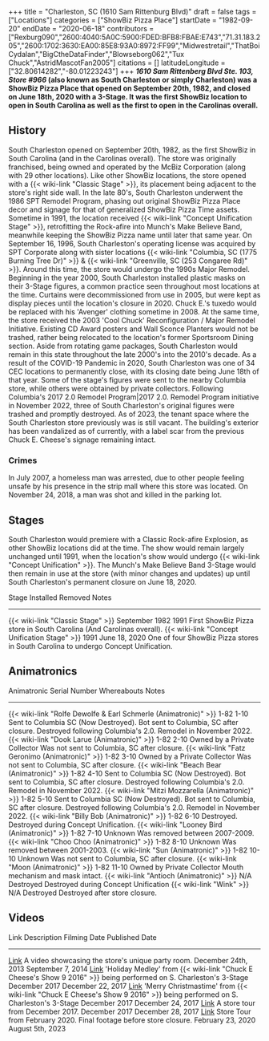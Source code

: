 +++
title = "Charleston, SC (1610 Sam Rittenburg Blvd)"
draft = false
tags = ["Locations"]
categories = ["ShowBiz Pizza Place"]
startDate = "1982-09-20"
endDate = "2020-06-18"
contributors = ["Rexburg090","2600:4040:5A0C:5900:FDED:BFB8:FBAE:E743","71.31.183.205","2600:1702:3630:EA00:85E8:93A0:8972:FF99","Midwestretail","ThatBoiCydalan","BigCtheDataFinder","Blowseborg062","Tux Chuck","AstridMascotFan2005"]
citations = []
latitudeLongitude = ["32.80614282","-80.01223243"]
+++
***1610 Sam Rittenberg Blvd Ste. 103, Store #966* (also known as South Charleston or simply Charleston) was a ShowBiz Pizza Place that opened on September 20th, 1982, and closed on June 18th, 2020 with a 3-Stage. It was the first ShowBiz location to open in South Carolina as well as the first to open in the Carolinas overall.**

## History

South Charleston opened on September 20th, 1982, as the first ShowBiz in South Carolina (and in the Carolinas overall). The store was originally franchised, being owned and operated by the McBiz Corporation (along with 29 other locations). Like other ShowBiz locations, the store opened with a {{< wiki-link "Classic Stage" >}}, its placement being adjacent to the store's right side wall. In the late 80's, South Charleston underwent the 1986 SPT Remodel Program, phasing out original ShowBiz Pizza Place decor and signage for that of generalized ShowBiz Pizza Time assets.
Sometime in 1991, the location received {{< wiki-link "Concept Unification Stage" >}}, retrofitting the Rock-afire into Munch's Make Believe Band, meanwhile keeping the ShowBiz Pizza name until later that same year. On September 16, 1996, South Charleston's operating license was acquired by SPT Corporate along with sister locations {{< wiki-link "Columbia, SC (1775 Burning Tree Dr)" >}} & {{< wiki-link "Greenville, SC (253 Congaree Rd)" >}}. Around this time, the store would undergo the 1990s Major Remodel.
Beginning in the year 2000, South Charleston installed plastic masks on their 3-Stage figures, a common practice seen throughout most locations at the time. Curtains were decommissioned from use in 2005, but were kept as display pieces until the location's closure in 2020. Chuck E.'s tuxedo would be replaced with his 'Avenger' clothing sometime in 2008. At the same time, the store received the 2003 'Cool Chuck' Reconfiguration / Major Remodel Initiative. Existing CD Award posters and Wall Sconce Planters would not be trashed, rather being relocated to the location's former Sportsroom Dining section. Aside from rotating game packages, South Charleston would remain in this state throughout the late 2000's into the 2010's decade.
As a result of the COVID-19 Pandemic in 2020, South Charleston was one of 34 CEC locations to permanently close, with its closing date being June 18th of that year. Some of the stage's figures were sent to the nearby Columbia store, while others were obtained by private collectors. Following Columbia's 2017 2.0 Remodel Program|2017 2.0. Remodel Program initiative in November 2022, three of South Charleston's original figures were trashed and promptly destroyed.
As of 2023, the tenant space where the South Charleston store previously was is still vacant. The building's exterior has been vandalized as of currently, with a label scar from the previous Chuck E. Cheese's signage remaining intact.

### Crimes

In July 2007, a homeless man was arrested, due to other people feeling unsafe by his presence in the strip mall where this store was located. On November 24, 2018, a man was shot and killed in the parking lot.

## Stages

South Charleston would premiere with a Classic Rock-afire Explosion, as other ShowBiz locations did at the time. The show would remain largely unchanged until 1991, when the location's show would undergo {{< wiki-link "Concept Unification" >}}. The Munch's Make Believe Band 3-Stage would then remain in use at the store (with minor changes and updates) up until South Charleston's permanent closure on June 18, 2020.

  Stage                                               Installed        Removed         Notes
  --------------------------------------------------- ---------------- --------------- ------------------------------------------------------------------------------------
  {{< wiki-link "Classic Stage" >}}               September 1982   1991            First ShowBiz Pizza store in South Carolina (And Carolinas overall).
  {{< wiki-link "Concept Unification Stage" >}}   1991             June 18, 2020   One of four ShowBiz Pizza stores in South Carolina to undergo Concept Unification.

## Animatronics

  Animatronic                                                           Serial Number   Whereabouts                            Notes
  --------------------------------------------------------------------- --------------- -------------------------------------- --------------------------------------------------------------------------------------------------------
  {{< wiki-link "Rolfe Dewolfe & Earl Schmerle (Animatronic)" >}}   1-82 1-10       Sent to Columbia SC (Now Destroyed).   Bot sent to Columbia, SC after closure. Destroyed following Columbia's 2.0. Remodel in November 2022.
  {{< wiki-link "Dook Larue (Animatronic)" >}}                      1-82 2-10       Owned by a Private Collector           Was not sent to Columbia, SC after closure.
  {{< wiki-link "Fatz Geronimo (Animatronic)" >}}                   1-82 3-10       Owned by a Private Collector           Was not sent to Columbia, SC after closure.
  {{< wiki-link "Beach Bear (Animatronic)" >}}                      1-82 4-10       Sent to Columbia SC (Now Destroyed).   Bot sent to Columbia, SC after closure. Destroyed following Columbia's 2.0. Remodel in November 2022.
  {{< wiki-link "Mitzi Mozzarella (Animatronic)" >}}                1-82 5-10       Sent to Columbia SC (Now Destroyed).   Bot sent to Columbia, SC after closure. Destroyed following Columbia's 2.0. Remodel in November 2022.
  {{< wiki-link "Billy Bob (Animatronic)" >}}                       1-82 6-10       Destroyed.                             Destroyed during Concept Unification.
  {{< wiki-link "Looney Bird (Animatronic)" >}}                     1-82 7-10       Unknown                                Was removed between 2007-2009.
  {{< wiki-link "Choo Choo (Animatronic)" >}}                       1-82 8-10       Unknown                                Was removed between 2001-2003.
  {{< wiki-link "Sun (Animatronic)" >}}                             1-82 10-10      Unknown                                Was not sent to Columbia, SC after closure.
  {{< wiki-link "Moon (Animatronic)" >}}                            1-82 11-10      Owned by Private Collector             Mouth mechanism and mask intact.
  {{< wiki-link "Antioch (Animatronic)" >}}                         N/A             Destroyed                              Destroyed during Concept Unification
  {{< wiki-link "Wink" >}}                                          N/A             Destroyed                              Destroyed after store closure.

## Videos

  Link                                                  Description                                                                                                                      Filming Date          Published Date
  ----------------------------------------------------- -------------------------------------------------------------------------------------------------------------------------------- --------------------- -------------------
  [Link](https://www.youtube.com/watch?v=SizHQBsYyM8)   A video showcasing the store's unique party room.                                                                               December 24th, 2013   September 7, 2014
  [Link](https://www.youtube.com/watch?v=8-0NyS8bUNQ)   'Holiday Medley' from {{< wiki-link "Chuck E Cheese's Show 9 2016" >}} being performed on S. Charleston's 3-Stage        December 2017         December 22, 2017
  [Link](https://www.youtube.com/watch?v=xk_OF4yiXX8)   'Merry Christmastime' from {{< wiki-link "Chuck E Cheese's Show 9 2016" >}} being performed on S. Charleston's 3-Stage   December 2017         December 24, 2017
  [Link](https://www.youtube.com/watch?v=21vV3-_hsVE)   A store tour from December 2017.                                                                                                 December 2017         December 28, 2017
  [Link](https://youtu.be/lNgZ6Fm7JjY)                  Store Tour from February 2020. Final footage before store closure.                                                               February 23, 2020     August 5th, 2023
